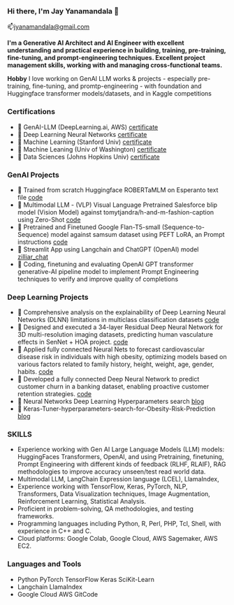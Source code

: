 ### Hi there, I'm Jay Yanamandala 👋   
📫jyanamandala@gmail.com

**I'm a Generative AI Architect and AI Engineer with excellent understanding and practical experience in building, training, pre-training, fine-tuning, and prompt-engineering techniques. Excellent project management skills, working with and managing cross-functional teams.**

**Hobby** I love working on GenAI LLM works & projects - especially pre-training, fine-tuning, and promtp-engineering - with foundation and Huggingface transformer models/datasets, and in Kaggle competitions

### Certifications	
- :memo: GenAI-LLM (DeepLearning.ai, AWS)        [certificate](https://coursera.org/share/bc98caf7558fc3642a065571f4e6fe48)  
- :memo: Deep Learning Neural Networks 	        [certificate](https://coursera.org/share/06fef9a3ab5b86aad857df668eca4a65)  
- :memo: Machine Learning (Stanford Univ) 	        [certificate](https://coursera.org/share/43f2f8c29abdc5b3d131cbf2f63c95e6)  
- :memo: Machine Leaning (Univ of Washington)	[certificate](https://coursera.org/share/5aafe816eee9f3010669c19c6fe2c685)  
- :memo: Data Sciences (Johns Hopkins Univ) 	    [certificate](https://coursera.org/share/289254eb86f7316234a3c180c7232f95)  

### GenAI Projects
- :newspaper: Trained from scratch Huggingface ROBERTaMLM on Esperanto text file [code](https://github.com/jayc279/GenAI_LLM/blob/main/train_from_scratch/train_from_scratch_smallBERTa_12_6.ipynb)
- :newspaper: Multimodal LLM - (VLP) Visual Language Pretrained Salesforce blip model (Vision Model) against tomytjandra/h-and-m-fashion-caption using Zero-Shot [code](https://github.com/jayc279/GenAI_LLM/blob/main/pre_trained_fine_tuned/image_captioning_h_and_m_fashion_blip.ipynb)
- :newspaper: Pretrained and Finetuned Google Flan-T5-small (Sequence-to-Sequence) model against samsum dataset using PEFT LoRA, an Prompt instructions [code](https://github.com/jayc279/GenAI_LLM/blob/main/pre_trained_fine_tuned/LoRA_pretrain_google_flan_t5_small_samsum.ipynb)
- :newspaper: Streamlit App using Langchain and ChatGPT (OpenAI) model [zilliar_chat](https://github.com/jayc279/GenAI_LLM/tree/main/genai_apps/zilliar_chat)
- :newspaper: Coding, finetuning and evaluating OpenAI GPT transformer generative-AI pipeline model to implement Prompt Engineering techniques to verify and improve quality of completions 

### Deep Learning Projects
- :newspaper: Comprehensive analysis on the explainability of Deep Learning Neural Networks (DLNN) limitations in multiclass classification datasets [code](https://github.com/jayc279/kaggle_notebooks/blob/main/DLNN_OneHot_DecisionTree_PCA_HyperTuning_Flow.ipynb)
- :newspaper: Designed and executed a 34-layer Residual Deep Neural Network for 3D multi-resolution imaging datasets, predicting human vasculature effects in SenNet + HOA project. [code](https://github.com/jayc279/jayc279.github.io/blob/main/work/dl-nn-sennet-hoa-resnet-34.ipynb)
- :newspaper: Applied fully connected Neural Nets to forecast cardiovascular disease risk in individuals with high obesity, optimizing models based on various factors related to family history, height, weight, age, gender, habits. [code](https://github.com/jayc279/jayc279.github.io/blob/main/work/keras-tuner-hyperparameters-search-obesiry-risk.ipynb)
- :newspaper: Developed a fully connected Deep Neural Network to predict customer churn in a banking dataset, enabling proactive customer retention strategies. [code](https://github.com/jayc279/jayc279.github.io/blob/main/work/deep-learning-nn-parameter-search-bankchurn.ipynb)
- :newspaper: Neural Networks Deep Learning Hyperparameters search [blog](https://www.kaggle.com/code/jayyanamandala/neural-networks-deep-learning-hyperparameters-sear)
- :newspaper: Keras-Tuner-hyperparameters-search-for-Obesity-Risk-Prediction [blog](https://www.kaggle.com/code/jayyanamandala/keras-tuner-hyperparameters-search-obesiry-risk)

### SKILLS 
- Experience working with Gen AI Large Language Models (LLM) models: HuggingFaces Transformers, OpenAI, and using Pretraining, finetuning, Prompt Engineering with different kinds of feedback (RLHF, RLAIF), RAG methodologies to improve accuracy unseen/test read world data.
- Multimodal LLM, LangChain Expression language (LCEL), LlamaIndex,
- Experience working with TensorFlow, Keras, PyTorch, NLP, Transformers, Data Visualization techniques, Image Augmentation, Reinforcement Learning, Statistical Analysis.
- Proficient in problem-solving, QA methodologies, and testing frameworks.
- Programming languages including Python, R, Perl, PHP, Tcl, Shell, with experience in C++ and C.
- Cloud platforms: Google Colab, Google Cloud, AWS Sagemaker, AWS EC2.

### Languages and Tools
- Python							PyTorch							TensorFlow					Keras		 SciKit-Learn
- Langchain						LlamaIndex
- Google Cloud				AWS									GitCode

<!--
### Hi there 👋

**jayc279/jayc279** is a ✨ _special_ ✨ repository because its `README.md` (this file) appears on your GitHub profile.

Here are some ideas to get you started:

- 🔭 I’m currently working on ...
- 🌱 I’m currently learning ...
- 👯 I’m looking to collaborate on ...
- 🤔 I’m looking for help with ...
- 💬 Ask me about ...
- 📫 How to reach me: ...
- 😄 Pronouns: ...
- ⚡ Fun fact: ...
-->
